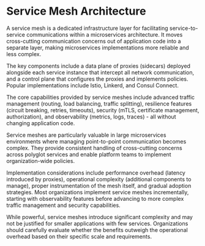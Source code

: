# Service Mesh Architecture

A service mesh is a dedicated infrastructure layer for facilitating service-to-service communications within a microservices architecture. It moves cross-cutting communication concerns out of application code into a separate layer, making microservices implementations more reliable and less complex.

The key components include a data plane of proxies (sidecars) deployed alongside each service instance that intercept all network communication, and a control plane that configures the proxies and implements policies. Popular implementations include Istio, Linkerd, and Consul Connect.

The core capabilities provided by service meshes include advanced traffic management (routing, load balancing, traffic splitting), resilience features (circuit breaking, retries, timeouts), security (mTLS, certificate management, authorization), and observability (metrics, logs, traces) - all without changing application code.

Service meshes are particularly valuable in large microservices environments where managing point-to-point communication becomes complex. They provide consistent handling of cross-cutting concerns across polyglot services and enable platform teams to implement organization-wide policies.

Implementation considerations include performance overhead (latency introduced by proxies), operational complexity (additional components to manage), proper instrumentation of the mesh itself, and gradual adoption strategies. Most organizations implement service meshes incrementally, starting with observability features before advancing to more complex traffic management and security capabilities.

While powerful, service meshes introduce significant complexity and may not be justified for smaller applications with few services. Organizations should carefully evaluate whether the benefits outweigh the operational overhead based on their specific scale and requirements.